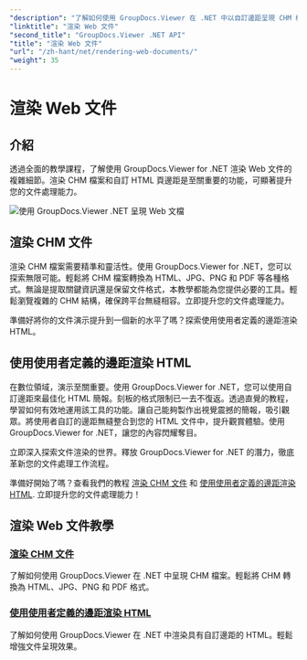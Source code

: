 ```yaml
---
"description": "了解如何使用 GroupDocs.Viewer 在 .NET 中以自訂邊距呈現 CHM 檔案和 HTML。無縫將 CHM 轉換為 HTML、JPG、PNG 和 PDF 格式。"
"linktitle": "渲染 Web 文件"
"second_title": "GroupDocs.Viewer .NET API"
"title": "渲染 Web 文件"
"url": "/zh-hant/net/rendering-web-documents/"
"weight": 35
---
```


# 渲染 Web 文件

## 介紹

透過全面的教學課程，了解使用 GroupDocs.Viewer for .NET 渲染 Web 文件的複雜細節。渲染 CHM 檔案和自訂 HTML 頁邊距是至關重要的功能，可顯著提升您的文件處理能力。

![使用 GroupDocs.Viewer .NET 呈現 Web 文檔](/viewer/rendering-web-documents/image.png)

## 渲染 CHM 文件

渲染 CHM 檔案需要精準和靈活性。使用 GroupDocs.Viewer for .NET，您可以探索無限可能。輕鬆將 CHM 檔案轉換為 HTML、JPG、PNG 和 PDF 等各種格式。無論是提取關鍵資訊還是保留文件格式，本教學都能為您提供必要的工具。輕鬆瀏覽複雜的 CHM 結構，確保跨平台無縫相容。立即提升您的文件處理能力。

準備好將你的文件演示提升到一個新的水平了嗎？探索使用使用者定義的邊距渲染 HTML。

## 使用使用者定義的邊距渲染 HTML

在數位領域，演示至關重要。使用 GroupDocs.Viewer for .NET，您可以使用自訂邊距來最佳化 HTML 簡報。刻板的格式限制已一去不復返。透過直覺的教程，學習如何有效地運用該工具的功能。讓自己能夠製作出視覺震撼的簡報，吸引觀眾。將使用者自訂的邊距無縫整合到您的 HTML 文件中，提升觀賞體驗。使用 GroupDocs.Viewer for .NET，讓您的內容閃耀奪目。

立即深入探索文件渲染的世界。釋放 GroupDocs.Viewer for .NET 的潛力，徹底革新您的文件處理工作流程。

準備好開始了嗎？查看我們的教程 [渲染 CHM 文件](./render-chm/) 和 [使用使用者定義的邊距渲染 HTML](./render-html-margins/). 立即提升您的文件處理能力！
## 渲染 Web 文件教學
### [渲染 CHM 文件](./render-chm/)
了解如何使用 GroupDocs.Viewer 在 .NET 中呈現 CHM 檔案。輕鬆將 CHM 轉換為 HTML、JPG、PNG 和 PDF 格式。
### [使用使用者定義的邊距渲染 HTML](./render-html-margins/)
了解如何使用 GroupDocs.Viewer 在 .NET 中渲染具有自訂邊距的 HTML。輕鬆增強文件呈現效果。